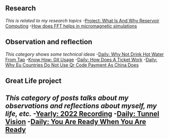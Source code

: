 ## Research
_This is related to my research topics_
-[Project: What Is And Why Reservoir Computing](https://xing-chen18.github.io/Project-What-is-and-why-Reservoir-Computing/)
-[How does FFT helps in micromagnetic simulations](https://xing-chen18.github.io/My-PhD/)

## Observation and reflection
_This category shows some technical ideas_ 
-[Daily: Why Not Drink Hot Water From Tap](https://xing-chen18.github.io/Daily-Why-not-drink-hot-water-from-tap/)
-[Know How: Git Usage](https://xing-chen18.github.io/know-how-Git-usage/)
-[Daily: How Does A Ticket Work](https://xing-chen18.github.io/Daily-How-does-a-ticket-work/)
-[Daily: Why Eu Countries Do Not Use Qr Code Payment As China Does](https://xing-chen18.github.io/Daily-Why-Eu-countries-do-not-use-QR-code-payment-as-China-does/)


## Great Life project
_This category of posts talks about my observations and reflections about myself, my life, etc._
-[Yearly: 2022 Recording](https://xing-chen18.github.io/Yearly-2022-Recording/)
-[Daily: Tunnel Vision](https://xing-chen18.github.io/Daily-Tunnel-vision/)
-[Daily: You Are Ready When You Are Ready](https://xing-chen18.github.io/Daily-You-are-ready-when-you-are-ready/)
-
